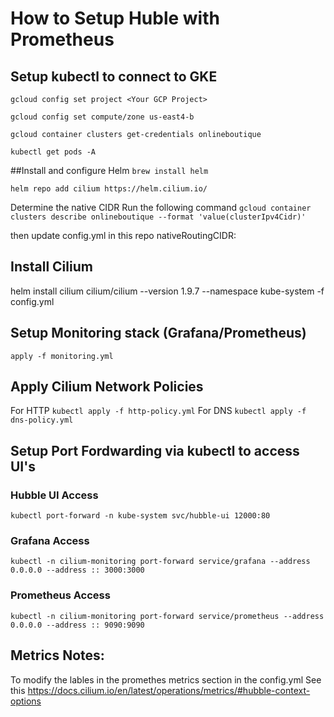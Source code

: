 # How to Setup Huble with Prometheus

## Setup kubectl to connect to GKE


`gcloud config set project <Your GCP Project>`

`gcloud config set compute/zone us-east4-b`

`gcloud container clusters get-credentials onlineboutique`

`kubectl get pods -A`

##Install and configure Helm
`brew install helm`

`helm repo add cilium https://helm.cilium.io/`

Determine the native CIDR
Run the following command
 `gcloud container clusters describe onlineboutique --format 'value(clusterIpv4Cidr)'`

then update config.yml in this repo
nativeRoutingCIDR: <the value of command above>


## Install Cilium
helm install cilium cilium/cilium --version 1.9.7 --namespace kube-system -f config.yml

## Setup Monitoring stack (Grafana/Prometheus)
`apply -f monitoring.yml`

## Apply Cilium Network Policies
For HTTP
`kubectl apply -f http-policy.yml`
For DNS
`kubectl apply -f dns-policy.yml`


## Setup Port Fordwarding via kubectl to access UI's

### Hubble UI Access
`kubectl port-forward -n kube-system svc/hubble-ui 12000:80`

### Grafana Access
`kubectl -n cilium-monitoring port-forward service/grafana --address 0.0.0.0 --address :: 3000:3000`

### Prometheus Access
`kubectl -n cilium-monitoring port-forward service/prometheus --address 0.0.0.0 --address :: 9090:9090`



## Metrics Notes:
To modify the lables in the promethes metrics section in the config.yml
See this https://docs.cilium.io/en/latest/operations/metrics/#hubble-context-options
